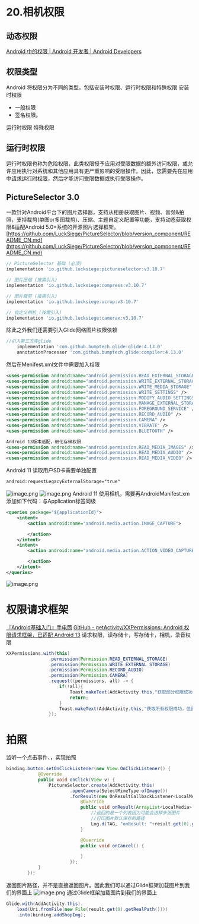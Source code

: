 # 20.相机权限

## 动态权限
[Android 中的权限 | Android 开发者 | Android Developers](https://developer.android.google.cn/guide/topics/permissions/overview?hl=zh-cn)
## 权限类型
Android 将权限分为不同的类型，包括安装时权限、运行时权限和特殊权限
安装时权限

- 一般权限
- 签名权限。

运行时权限
特殊权限
## 运行时权限
运行时权限也称为危险权限，此类权限授予应用对受限数据的额外访问权限，或允许应用执行对系统和其他应用具有更严重影响的受限操作。因此，您需要先在应用中[请求运行时权限](https://developer.android.google.cn/training/permissions/requesting?hl=zh-cn)，然后才能访问受限数据或执行受限操作。
## PictureSelector 3.0
一款针对Android平台下的图片选择器，支持从相册获取图片、视频、音频&拍照，支持裁剪(单图or多图裁剪)、压缩、主题自定义配置等功能，支持动态获取权限&适配Android 5.0+系统的开源图片选择框架。
[https://github.com/LuckSiege/PictureSelector/blob/version_component/README_CN.md](https://github.com/LuckSiege/PictureSelector/blob/version_component/README_CN.md)
```groovy
// PictureSelector 基础 (必须)
implementation 'io.github.lucksiege:pictureselector:v3.10.7'

// 图片压缩 (按需引入)
implementation 'io.github.lucksiege:compress:v3.10.7'

// 图片裁剪 (按需引入)
implementation 'io.github.lucksiege:ucrop:v3.10.7'

// 自定义相机 (按需引入)
implementation 'io.github.lucksiege:camerax:v3.10.7'
```
除此之外我们还需要引入Glide网络图片权限依赖
```groovy
//引入第三方库glide
    implementation 'com.github.bumptech.glide:glide:4.13.0'
    annotationProcessor 'com.github.bumptech.glide:compiler:4.13.0'
```
然后在Menifest.xml文件中需要加入权限
```xml
<uses-permission android:name="android.permission.READ_EXTERNAL_STORAGE" />
<uses-permission android:name="android.permission.WRITE_EXTERNAL_STORAGE" />
<uses-permission android:name="android.permission.WRITE_MEDIA_STORAGE" />
<uses-permission android:name="android.permission.WRITE_SETTINGS" />
<uses-permission android:name="android.permission.MODIFY_AUDIO_SETTINGS" />
<uses-permission android:name="android.permission.MANAGE_EXTERNAL_STORAGE" />
<uses-permission android:name="android.permission.FOREGROUND_SERVICE" />
<uses-permission android:name="android.permission.RECORD_AUDIO" />
<uses-permission android:name="android.permission.CAMERA" />
<uses-permission android:name="android.permission.VIBRATE" />
<uses-permission android:name="android.permission.BLUETOOTH" />

Android 13版本适配，细化存储权限
<uses-permission android:name="android.permission.READ_MEDIA_IMAGES" />
<uses-permission android:name="android.permission.READ_MEDIA_AUDIO" />
<uses-permission android:name="android.permission.READ_MEDIA_VIDEO" />
```
Android 11 读取用户SD卡需要单独配置
```xml
android:requestLegacyExternalStorage="true"
```
![image.png](https://cdn.nlark.com/yuque/0/2022/png/32682386/1669895138118-a7aad670-cd8c-4cb9-b450-0be4b9bd0aa2.png#averageHue=%236fd2f2&clientId=u702469ac-80f2-4&from=paste&height=86&id=u9b701727&originHeight=86&originWidth=487&originalType=binary&ratio=1&rotation=0&showTitle=false&size=24025&status=done&style=none&taskId=u72bdf4ab-eb20-4541-9047-4a4e0029a11&title=&width=487)
![image.png](https://cdn.nlark.com/yuque/0/2022/png/32682386/1669901036782-0edc6de8-e97f-416a-9745-9e6d105a425a.png#averageHue=%235d8872&clientId=u6cfbca8b-8120-4&from=paste&height=1032&id=u91b0c540&originHeight=1032&originWidth=1920&originalType=binary&ratio=1&rotation=0&showTitle=false&size=328777&status=done&style=none&taskId=u10fc78b9-9e7d-46f8-b453-34ddd1decf0&title=&width=1920)
Android 11 使用相机，需要再AndroidManifest.xm 添加如下代码：与Application标签同级
```xml
<queries package="${applicationId}">
    <intent>
        <action android:name="android.media.action.IMAGE_CAPTURE">

        </action>
    </intent>
    <intent>
        <action android:name="android.media.action.ACTION_VIDEO_CAPTURE">

        </action>
    </intent>
</queries>
```
![image.png](https://cdn.nlark.com/yuque/0/2022/png/32682386/1669898086617-62cbc571-33b0-47b3-aaea-d99552482f9d.png#averageHue=%23686a50&clientId=u9e3f6734-8eff-4&from=paste&height=1032&id=ucb79878f&originHeight=1032&originWidth=1920&originalType=binary&ratio=1&rotation=0&showTitle=false&size=252419&status=done&style=none&taskId=u4fadeca4-ef1d-4541-925a-2b7c5d17f35&title=&width=1920)
# 权限请求框架
[『Android基础入门』手电筒](https://www.yuque.com/starryluli/xv1nr0/ztbo8x?view=doc_embed)
[GitHub - getActivity/XXPermissions: Android 权限请求框架，已适配 Android 13](https://github.com/getActivity/XXPermissions)
请求权限，读存储卡，写存储卡，相机，录音权限
```java
XXPermissions.with(this)
                .permission(Permission.READ_EXTERNAL_STORAGE)
                .permission(Permission.WRITE_EXTERNAL_STORAGE)
                .permission(Permission.RECORD_AUDIO)
                .permission(Permission.CAMERA)
                .request((permissions, all) -> {
                    if(!all){
                        Toast.makeText(AddActivity.this,"获取部分权限成功，但部分权限未正常授予",Toast.LENGTH_SHORT).show();
                        return;
                    }
                    Toast.makeText(AddActivity.this,"获取所有权限成功，但部分权限未正常授予",Toast.LENGTH_SHORT).show();
                });
```
# 拍照
监听一个点击事件、，实现拍照
```java
binding.button.setOnClickListener(new View.OnClickListener() {
            @Override
            public void onClick(View v) {
                PictureSelector.create(AddActivity.this)
                        .openCamera(SelectMimeType.ofImage())
                        .forResult(new OnResultCallbackListener<LocalMedia>() {
                            @Override
                            public void onResult(ArrayList<LocalMedia> result) {
                                //返回的是一个列表因为可能会选择多张图片
                                //打印图片默认保存的路径
                                Log.d(TAG, "onResult: "+result.get(0).getRealPath());
                            }

                            @Override
                            public void onCancel() {

                            }
                        });
            }
        });
```
返回图片路径，并不是直接返回图片。因此我们可以通过Glide框架加载图片到我们的界面上
![image.png](https://cdn.nlark.com/yuque/0/2022/png/32682386/1669898056438-c8cab3bf-d0f3-4062-a295-610b8f1f7491.png#averageHue=%23848c4c&clientId=u9e3f6734-8eff-4&from=paste&height=1032&id=u75141606&originHeight=1032&originWidth=1920&originalType=binary&ratio=1&rotation=0&showTitle=false&size=307588&status=done&style=none&taskId=u9ab48a98-8f29-42aa-ba41-1e4fb34a73a&title=&width=1920)
通过Glide框架加载图片到我们的界面上
```java
Glide.with(AddActivity.this).
    load(Uri.fromFile(new File(result.get(0).getRealPath())))
    .into(binding.addShopImg);
```
